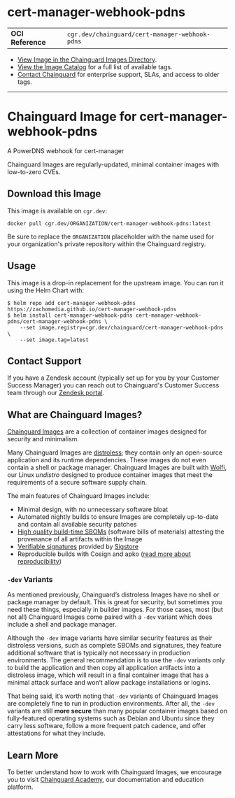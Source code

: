 <!--monopod:start-->
# cert-manager-webhook-pdns
| | |
| - | - |
| **OCI Reference** | `cgr.dev/chainguard/cert-manager-webhook-pdns` |


* [View Image in the Chainguard Images Directory](https://images.chainguard.dev/directory/image/cert-manager-webhook-pdns/overview).
* [View the Image Catalog](https://console.chainguard.dev/images/catalog) for a full list of available tags.
* [Contact Chainguard](https://www.chainguard.dev/chainguard-images) for enterprise support, SLAs, and access to older tags.

---
<!--monopod:end-->

<!--overview:start-->
# Chainguard Image for cert-manager-webhook-pdns

A PowerDNS webhook for cert-manager

Chainguard Images are regularly-updated, minimal container images with low-to-zero CVEs.
<!--overview:end-->

<!--getting:start-->
## Download this Image
This image is available on `cgr.dev`:

```
docker pull cgr.dev/ORGANIZATION/cert-manager-webhook-pdns:latest
```

Be sure to replace the `ORGANIZATION` placeholder with the name used for your organization's private repository within the Chainguard registry.
<!--getting:end-->

<!--body:start-->
## Usage

This image is a drop-in replacement for the upstream image.
You can run it using the Helm Chart with:

```shell
$ helm repo add cert-manager-webhook-pdns https://zachomedia.github.io/cert-manager-webhook-pdns
$ helm install cert-manager-webhook-pdns cert-manager-webhook-pdns/cert-manager-webhook-pdns \
    --set image.registry=cgr.dev/chainguard/cert-manager-webhook-pdns \
    --set image.tag=latest
```
<!--body:end-->

## Contact Support

If you have a Zendesk account (typically set up for you by your Customer Success Manager) you can reach out to Chainguard's Customer Success team through our [Zendesk portal](https://support.chainguard.dev/hc/en-us).

## What are Chainguard Images?

[Chainguard Images](https://www.chainguard.dev/chainguard-images?utm_source=readmes) are a collection of container images designed for security and minimalism.

Many Chainguard Images are [distroless](https://edu.chainguard.dev/chainguard/chainguard-images/getting-started-distroless/); they contain only an open-source application and its runtime dependencies. These images do not even contain a shell or package manager. Chainguard Images are built with [Wolfi](https://edu.chainguard.dev/open-source/wolfi/overview), our Linux _undistro_ designed to produce container images that meet the requirements of a secure software supply chain.

The main features of Chainguard Images include:

* Minimal design, with no unnecessary software bloat
* Automated nightly builds to ensure Images are completely up-to-date and contain all available security patches
* [High quality build-time SBOMs](https://edu.chainguard.dev/chainguard/chainguard-images/working-with-images/retrieve-image-sboms/) (software bills of materials) attesting the provenance of all artifacts within the Image
* [Verifiable signatures](https://edu.chainguard.dev/chainguard/chainguard-images/working-with-images/retrieve-image-sboms/) provided by [Sigstore](https://edu.chainguard.dev/open-source/sigstore/cosign/an-introduction-to-cosign/)
* Reproducible builds with Cosign and apko ([read more about reproducibility](https://www.chainguard.dev/unchained/reproducing-chainguards-reproducible-image-builds))

### `-dev` Variants

As mentioned previously, Chainguard’s distroless Images have no shell or package manager by default. This is great for security, but sometimes you need these things, especially in builder images. For those cases, most (but not all) Chainguard Images come paired with a `-dev` variant which does include a shell and package manager.

Although the `-dev` image variants have similar security features as their distroless versions, such as complete SBOMs and signatures, they feature additional software that is typically not necessary in production environments. The general recommendation is to use the `-dev` variants only to build the application and then copy all application artifacts into a distroless image, which will result in a final container image that has a minimal attack surface and won’t allow package installations or logins.

That being said, it’s worth noting that `-dev` variants of Chainguard Images are completely fine to run in production environments. After all, the `-dev` variants are still **more secure** than many popular container images based on fully-featured operating systems such as Debian and Ubuntu since they carry less software, follow a more frequent patch cadence, and offer attestations for what they include.

## Learn More

To better understand how to work with Chainguard Images, we encourage you to visit [Chainguard Academy](https://edu.chainguard.dev/), our documentation and education platform.